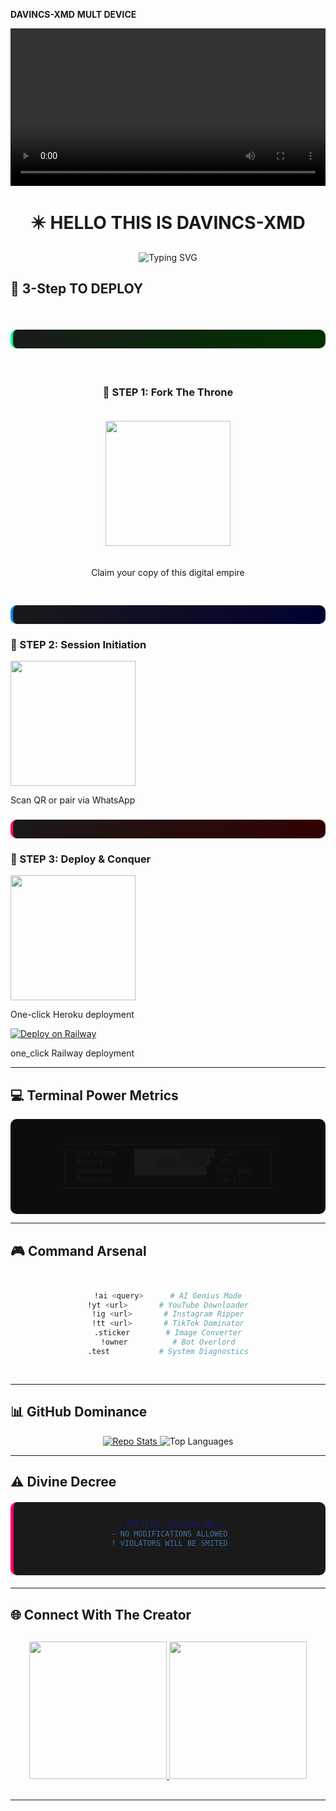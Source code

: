 **DAVINCS-XMD** **MULT DEVICE**
<div align="center">
  
<video src="assets/davincs-xmd1.gif" controls width="100%"></video> 

# ✴️ HELLO THIS IS  DAVINCS-XMD 

![Typing SVG](https://readme-typing-svg.herokuapp.com?font=Fira+Code&size=22&duration=3000&pause=1000&color=00FFAA&center=true&vCenter=true&width=450&lines=Welcome+to+DAVINCS-XMD+Bot!;Powered+by+Allan+Davincs+%28Davincs+Tech%29)

</div>


## 🚀 **3-Step TO DEPLOY**
<div align="center" style="display: grid; grid-template-columns: repeat(auto-fit, minmax(300px, 1fr)); gap: 20px; margin: 30px 0;">

### <div style="background: linear-gradient(135deg, #1A1A1A, #003300); padding: 15px; border-radius: 10px; border-left: 4px solid #00FF88;">
  <h3>🥇 STEP 1: Fork The Throne</h3>
  <a href="https://github.com/DavincsTech/DAVINCS-XMD/fork">
    <img src="https://img.shields.io/badge/FORK_REPO-00FF88?style=for-the-badge&logo=github&logoColor=black" width="200"/>
  </a>
  <p>Claim your copy of this digital empire</p>
</div>

### <div style="background: linear-gradient(135deg, #1A1A1A, #000033); padding: 15px; border-radius: 10px; border-left: 4px solid #0088FF;">
  <h3>🥈 STEP 2: Session Initiation</h3>
  <a href="https://davincs-id7.onrender.com">
    <img src="https://img.shields.io/badge/GET_SESSION_ID-0088FF?style=for-the-badge&logo=whatsapp&logoColor=white" width="200"/>
  </a>
  <p>Scan QR or pair via WhatsApp</p>
</div>

### <div style="background: linear-gradient(135deg, #1A1A1A, #330000); padding: 15px; border-radius: 10px; border-left: 4px solid #FF0066;">
  <h3>🥉 STEP 3: Deploy & Conquer</h3>
  <a href="https://davincs-xmd-heruko.vercel.app/">
    <img src="https://img.shields.io/badge/DEPLOY_ON_HERUKO-FF0066?style=for-the-badge&logo=heroku&logoColor=white" width="200"/>
  </a>
  <p>One-click Heroku deployment</p>
</div>

[![Deploy on Railway](https://railway.app/button.svg)](https://railway.app/new?template=https%3A%2F%2Fgithub.com%2FDavincsTech%2FDavincs-xmd)
<p> one_click Railway deployment</p>
</div>

---

## 💻 **Terminal Power Metrics**
<div align="center" style="background: #0D0D0D; padding: 20px; border-radius: 10px; font-family: 'Courier New', monospace; max-width: 600px; margin: 0 auto;">

```terminal
╭──────────────────────────────────────────────╮
│  CPU Usage    ██████████▓▓▓▓▓▓▓▓  78%       │
│  Memory       █████▓▓▓▓▓▓▓▓▓▓▓▓  45%        │
│  Commands     ████████████████  100% Win    │
│  Response     ░░░░░░░░░░░░░░░░  ⚡ 0.2s      │
╰──────────────────────────────────────────────╯
```

</div>

---

## 🎮 **Command Arsenal**
<div align="center" style="display: grid; grid-template-columns: repeat(auto-fit, minmax(200px, 1fr)); gap: 15px; margin: 30px 0;">

```bash
!ai <query>      # AI Genius Mode
!yt <url>       # YouTube Downloader
!ig <url>       # Instagram Ripper
!tt <url>       # TikTok Dominator
.sticker        # Image Converter
!owner          # Bot Overlord
.test           # System Diagnostics
```

</div>

---

## 📊 **GitHub Dominance**
<div align="center">
  <a href="https://github.com/DavincsTech/DAVINCS-XMD">
    <img src="https://github-readme-stats.vercel.app/api/pin?username=DavincsTech&repo=DAVINCS-XMD&theme=dark&show_owner=true&border_color=00FF88" alt="Repo Stats" style="max-width: 400px;"/>
  </a>
  <img src="https://github-readme-stats.vercel.app/api/top-langs/?username=DavincsTech&layout=compact&theme=dark&hide_border=true&border_color=0088FF" alt="Top Languages" style="max-width: 300px;"/>
</div>

---

## ⚠️ **Divine Decree**
<div align="center" style="background: #1A1A1A; padding: 15px; border-radius: 10px; border-left: 5px solid #FF0066; margin: 20px 0;">

```diff
+ OFFICIAL VERSION ONLY
- NO MODIFICATIONS ALLOWED
! VIOLATORS WILL BE SMITED
# LICENSED BY DAVINCSTECH 2025
```

</div>

---

## 🌐 **Connect With The Creator**
<div align="center" style="margin: 30px 0;">
  <a href="https://github.com/DavincsTech">
    <img src="https://img.shields.io/badge/👑_DAVINCSTECH-00FF88?style=for-the-badge&logo=github&logoColor=black" width="220"/>
  </a>
  <a href="https://whatsapp.com/channel/0029VakSTEQGZNCk6CqE9" >
    <img src="https://img.shields.io/badge/📧_SUPPORT-0088FF?style=for-the-badge&logo=mail.ru&logoColor=white" width="220"/>
  </a>
</div>

---
